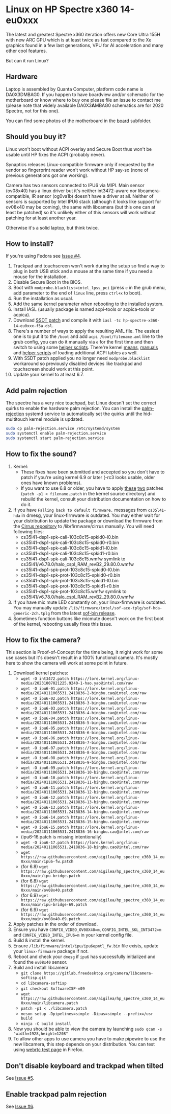 Linux on HP Spectre x360 14-eu0xxx
=====
The latest and greatest Spectre x360 iteration offers new Core Ultra 155H with new ARC GPU which is at least twice as fast compared to the Xe graphics found in a few last generations, VPU for AI acceleration and many other cool features.

But can it run Linux?

Hardware
--------
Laptop is assembled by Quanta Computer, platform code name is DA0X3DMBAG0. If you happen to have boardview and/or schematic for the motherboard or know where to buy one please file an issue to contact me (please note that widely available DA0X3**A**MBAG0 schematics are for 2020 Spectre, not for this one).

You can find some photos of the motherboard in the [board][12] subfolder.

Should you buy it?
--------
Linux won't boot without ACPI overlay and Secure Boot thus won't be usable until HP fixes the ACPI (probably never).

Synaptics releases Linux-compatible firmware only if requested by the vendor so fingerprint reader won't work without HP say-so (none of previous generations got one working).

Camera has two sensors connected to IPU6 via MIPI. Main sensor (ov08x40) has a linux driver but it's neither int3472-aware nor libcamera-compatible, IR sensor (og0va1b) doesn't have a driver at all. Neither of sensors is supported by Intel IPU6 stack (although it looks like support for ov08x40 may be coming), the same with libcamera (but this one can at least be patched) so it's unlikely either of this sensors will work without patching for at least another year.

Otherwise it's a solid laptop, but think twice.

How to install?
--------
If you're using Fedora see [Issue #4][13].

1. Trackpad and touchscreen won't work during the setup so find a way to plug in both USB stick and a mouse at the same time if you need a mouse for the installation.
2. Disable Secure Boot in the BIOS.
3. Boot with `modprobe.blacklist=intel_lpss_pci` (press `e` in the grub menu, add parameter to the end of `linux` line, press `ctrl+x` to boot).
4. Run the installation as usual.
5. Add the same kernel parameter when rebooting to the installed system.
6. Install IASL (usually package is named acpi-tools or acpica-tools or acpica).
7. Download [SSDT patch][1] and compile it with `iasl -tc hp-spectre-x360-14-eu0xxx-f5a.dsl`.
8. There's a number of ways to apply the resulting AML file. The easiest one is to put it to the `/boot` and add `acpi /boot/filename.aml` line to the grub config, you can do it manually via `e` for the first time and then switch to using some [helper scripts][2]. There're kernel [means][3], [manuals][9] and [helper scripts][4] of loading additional ACPI tables as well.
9. With SSDT patch applied you no longer need `modprobe.blacklist` workaround so previously disabled devices like trackpad and touchscreen should work at this point.
10. Update your kernel to at least 6.7.

Add palm rejection
--------
The spectre has a very nice touchpad, but Linux doesn't set the correct quirks to enable the hardware palm rejection. You can install the [palm-rejection](palm-rejection.service) systemd service to automatically set the quirks until the hid-multitouch kernel module is updated.

```sh
sudo cp palm-rejection.service /etc/systemd/system
sudo systemctl enable palm-rejection.service
sudo systemctl start palm-rejection.service
```


How to fix the sound?
--------
1. Kernel:
    * These fixes have been submitted and accepted so you don't have to patch if you're using kernel 6.9 or later (-rc3 looks usable, older ones have known problems).
    * If you want to use 6.8 or older, you have to apply [these][5] [two][6] patches (`patch -p1 < filename.patch` in the kernel source directory) and rebuild the kernel, consult your distribution documentation on how to do it.
2. If you have `Falling back to default firmware.` messages from `cs35l41-hda` in dmesg, your linux-firmware is outdated. You may either wait for your distribution to update the package or download the firmware from the [Cirrus repository][7] to /lib/firmware/cirrus manually. You will need following files:
    * cs35l41-dsp1-spk-cali-103c8c15-spkid0-l0.bin
    * cs35l41-dsp1-spk-cali-103c8c15-spkid0-r0.bin
    * cs35l41-dsp1-spk-cali-103c8c15-spkid1-l0.bin
    * cs35l41-dsp1-spk-cali-103c8c15-spkid1-r0.bin
    * cs35l41-dsp1-spk-cali-103c8c15.wmfw symlink to cs35l41/v6.78.0/halo_cspl_RAM_revB2_29.80.0.wmfw
    * cs35l41-dsp1-spk-prot-103c8c15-spkid0-l0.bin
    * cs35l41-dsp1-spk-prot-103c8c15-spkid0-r0.bin
    * cs35l41-dsp1-spk-prot-103c8c15-spkid1-l0.bin
    * cs35l41-dsp1-spk-prot-103c8c15-spkid1-r0.bin
    * cs35l41-dsp1-spk-prot-103c8c15.wmfw symlink to cs35l41/v6.78.0/halo_cspl_RAM_revB2_29.80.0.wmfw
3. If you have mic mute LED constantly on, your linux-firmware is outdated. You may manually update `/lib/firmware/intel/sof-ace-tplg/sof-hda-generic-2ch.tplg` from the latest [sof-bin release][8].
4. Sometimes function buttons like micmute doesn't work on the first boot of the kernel, rebooting usually fixes this issue.

How to fix the camera?
--------
This section is Proof-of-Concept for the time being, it might work for some use cases but it's doesn't result in a 100% functional camera. It's mostly here to show the camera will work at some point in future.
1. Download kernel patches:
    * `wget -O int3472.patch https://lore.kernel.org/linux-media/20231007021225.9240-1-hao.yao@intel.com/raw`
    * `wget -O ipu6-01.patch https://lore.kernel.org/linux-media/20240111065531.2418836-2-bingbu.cao@intel.com/raw`
    * `wget -O ipu6-02.patch https://lore.kernel.org/linux-media/20240111065531.2418836-3-bingbu.cao@intel.com/raw`
    * `wget -O ipu6-03.patch https://lore.kernel.org/linux-media/20240111065531.2418836-4-bingbu.cao@intel.com/raw`
    * `wget -O ipu6-04.patch https://lore.kernel.org/linux-media/20240111065531.2418836-5-bingbu.cao@intel.com/raw`
    * `wget -O ipu6-05.patch https://lore.kernel.org/linux-media/20240111065531.2418836-6-bingbu.cao@intel.com/raw`
    * `wget -O ipu6-06.patch https://lore.kernel.org/linux-media/20240111065531.2418836-7-bingbu.cao@intel.com/raw`
    * `wget -O ipu6-07.patch https://lore.kernel.org/linux-media/20240111065531.2418836-8-bingbu.cao@intel.com/raw`
    * `wget -O ipu6-08.patch https://lore.kernel.org/linux-media/20240111065531.2418836-9-bingbu.cao@intel.com/raw`
    * `wget -O ipu6-09.patch https://lore.kernel.org/linux-media/20240111065531.2418836-10-bingbu.cao@intel.com/raw`
    * `wget -O ipu6-10.patch https://lore.kernel.org/linux-media/20240111065531.2418836-11-bingbu.cao@intel.com/raw`
    * `wget -O ipu6-11.patch https://lore.kernel.org/linux-media/20240111065531.2418836-12-bingbu.cao@intel.com/raw`
    * `wget -O ipu6-12.patch https://lore.kernel.org/linux-media/20240111065531.2418836-13-bingbu.cao@intel.com/raw`
    * `wget -O ipu6-13.patch https://lore.kernel.org/linux-media/20240111065531.2418836-14-bingbu.cao@intel.com/raw`
    * `wget -O ipu6-14.patch https://lore.kernel.org/linux-media/20240111065531.2418836-15-bingbu.cao@intel.com/raw`
    * `wget -O ipu6-15.patch https://lore.kernel.org/linux-media/20240111065531.2418836-16-bingbu.cao@intel.com/raw`
    * (ipu6-16.patch is missing intentionally)
    * `wget -O ipu6-17.patch https://lore.kernel.org/linux-media/20240111065531.2418836-18-bingbu.cao@intel.com/raw`
    * `wget https://raw.githubusercontent.com/aigilea/hp_spectre_x360_14_eu0xxx/main/ipu6-fw.patch`
    * (for 6.8) `wget https://raw.githubusercontent.com/aigilea/hp_spectre_x360_14_eu0xxx/main/ipu-bridge.patch`
    * (for 6.8) `wget https://raw.githubusercontent.com/aigilea/hp_spectre_x360_14_eu0xxx/main/ov08x40.patch`
    * (for 6.9) `wget https://raw.githubusercontent.com/aigilea/hp_spectre_x360_14_eu0xxx/main/ipu-bridge-69.patch`
    * (for 6.9) `wget https://raw.githubusercontent.com/aigilea/hp_spectre_x360_14_eu0xxx/main/ov08x40-69.patch`
2. Apply patches in the order of download.
3. Ensure you have `CONFIG_VIDEO_OV08X40=m`, `CONFIG_INTEL_SKL_INT3472=m` and `CONFIG_VIDEO_INTEL_IPU6=m` in your kernel config file.
4. Build & install the kernel.
5. Ensure `/lib/firmware/intel/ipu/ipu6epmtl_fw.bin` file exists, update your `linux-firmware` package if not.
6. Reboot and check your `dmesg` if `ipu6` has successfully initialized and found the `ov08x40` sensor.
7. Build and install libcamera
    * `git clone https://gitlab.freedesktop.org/camera/libcamera-softisp.git`
    * `cd libcamera-softisp`
    * `git checkout SoftwareISP-v09`
    * `wget https://raw.githubusercontent.com/aigilea/hp_spectre_x360_14_eu0xxx/main/libcamera.patch`
    * `patch -p1 < ./libcamera.patch`
    * `meson setup -Dpipelines=simple -Dipas=simple --prefix=/usr build`
    * `ninja -C build install`
8. Now you should be able to view the camera by launching `sudo qcam -s "width=1928,height=1208"`
9. To allow other apps to use camera you have to make pipewire to use the new libcamera, this step depends on your distribution. You can test using [webrtc test page][11] in Firefox.

Don't disable keyboard and trackpad when tilted
--------
See [Issue #5][14].

Enable trackpad palm rejection
--------
See [Issue #6][15].

[1]: https://raw.githubusercontent.com/aigilea/hp_spectre_x360_14_eu0xxx/main/hp-spectre-x360-14-eu0xxx-f5a.dsl
[2]: https://github.com/thor2002ro/asus_zenbook_ux3402za/tree/main/Sound
[3]: https://docs.kernel.org/admin-guide/acpi/ssdt-overlays.html
[4]: https://github.com/thesofproject/acpi-scripts
[5]: https://raw.githubusercontent.com/aigilea/hp_spectre_x360_14_eu0xxx/main/kernel-cs35l41.patch
[6]: https://raw.githubusercontent.com/aigilea/hp_spectre_x360_14_eu0xxx/main/kernel-realtek.patch
[7]: https://github.com/CirrusLogic/linux-firmware/tree/main/cirrus
[8]: https://github.com/thesofproject/sof-bin/releases
[9]: https://gist.github.com/lamperez/d5b385bc0c0c04928211e297a69f32d7
[10]: https://raw.githubusercontent.com/aigilea/hp_spectre_x360_14_eu0xxx/main/kernel-realtek-69.patch
[11]: https://mozilla.github.io/webrtc-landing/gum_test.html
[12]: https://github.com/aigilea/hp_spectre_x360_14_eu0xxx/tree/master/board
[13]: https://github.com/aigilea/hp_spectre_x360_14_eu0xxx/issues/4
[14]: https://github.com/aigilea/hp_spectre_x360_14_eu0xxx/issues/5
[15]: https://github.com/aigilea/hp_spectre_x360_14_eu0xxx/issues/6
